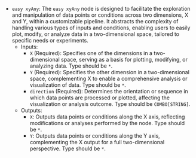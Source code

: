 - `easy xyAny`: The `easy xyAny` node is designed to facilitate the exploration and manipulation of data points or conditions across two dimensions, X and Y, within a customizable pipeline. It abstracts the complexity of handling various types of inputs and conditions, enabling users to easily plot, modify, or analyze data in a two-dimensional space, tailored to specific needs or experiments.
    - Inputs:
        - `X` (Required): Specifies one of the dimensions in a two-dimensional space, serving as a basis for plotting, modifying, or analyzing data. Type should be `*`.
        - `Y` (Required): Specifies the other dimension in a two-dimensional space, complementing X to enable a comprehensive analysis or visualization of data. Type should be `*`.
        - `direction` (Required): Determines the orientation or sequence in which data points are processed or plotted, affecting the visualization or analysis outcome. Type should be `COMBO[STRING]`.
    - Outputs:
        - `X`: Outputs data points or conditions along the X axis, reflecting modifications or analyses performed by the node. Type should be `*`.
        - `Y`: Outputs data points or conditions along the Y axis, complementing the X output for a full two-dimensional perspective. Type should be `*`.

